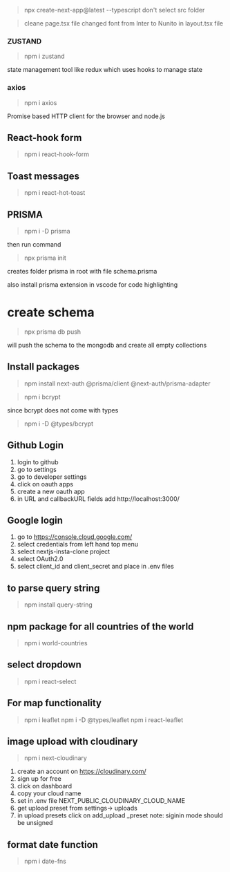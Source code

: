 >npx create-next-app@latest --typescript
don't select src folder

> cleane page.tsx file
> changed font from Inter to Nunito in layout.tsx file

### ZUSTAND
>npm i zustand

state management tool like redux which uses hooks to manage state


### axios
>npm i axios

Promise based HTTP client for the browser and node.js

## React-hook form
>npm i react-hook-form

## Toast messages
>npm i react-hot-toast

## PRISMA
> npm i -D prisma

then run command

> npx prisma init

creates folder prisma in root
with file schema.prisma


also install prisma extension in vscode for code highlighting

# create schema

> npx prisma db push

will push the schema to the mongodb and create all empty collections

## Install packages

> npm install next-auth @prisma/client @next-auth/prisma-adapter

>npm i bcrypt

since bcrypt does not come with types

> npm i -D @types/bcrypt

## Github Login

1. login to github
2. go to settings
3. go to developer settings
4. click on oauth apps
5. create a new oauth app
6. in URL and callbackURL fields add http://localhost:3000/

## Google login
1. go to https://console.cloud.google.com/
2. select credentials from left hand top menu
3. select nextjs-insta-clone project
4. select OAuth2.0 
4. select client_id and client_secret and place in .env files


## to parse query string
> npm install query-string


## npm package for all countries of the world
> npm i world-countries

## select dropdown
> npm i react-select

## For map functionality
>npm i leaflet
>npm i -D @types/leaflet
>npm i react-leaflet

## image upload with cloudinary
>npm i next-cloudinary

1. create an account on https://cloudinary.com/
2. sign up for free
3. click on dashboard
4. copy your cloud name
5. set in .env file NEXT_PUBLIC_CLOUDINARY_CLOUD_NAME
6. get upload preset from settings-> uploads
7. in upload presets click on add_upload _preset
note: siginin mode should be unsigned

## format date function

> npm i date-fns
